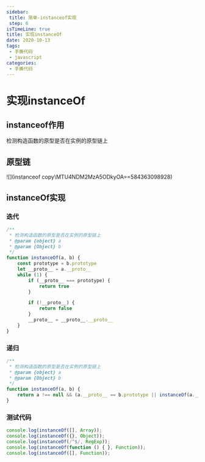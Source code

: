 ```yaml
---
sidebar:
 title: 简单-instanceof实现
 step: 6
isTimeLine: true
title: 实现instanceOf
date: 2020-10-13
tags:
 - 手撕代码
 - javascript
categories:
 - 手撕代码
---
```

# 实现instanceOf

## instanceof作用
检测构造函数的原型是否在实例的原型链上

## 原型链

![](instanceof copy\MTU4NDM2MzA5ODkyOA==584363098928)

## instanceOf实现

### 迭代

```js
/**
 * 检测构造函数的原型是否在实例的原型链上
 * @param {object} a 
 * @param {Object} b 
 */
function instanceOf(a, b) {
    const prototype = b.prototype
    let __proto__ = a.__proto__
    while (1) {
        if (__proto__ === prototype) {
            return true
        }

        if (!__proto__) {
            return false
        }
        __proto__ = __proto__.__proto__
    }
}
```

### 递归
```js
/**
 * 检测构造函数的原型是否在实例的原型链上
 * @param {object} a 
 * @param {Object} b 
 */
function instanceOf(a, b) {
    return a !== null && (a.__proto__ == b.prototype || instanceOf(a.__proto__, b))
}
```

### 测试代码
```js
console.log(instanceOf([], Array));
console.log(instanceOf({}, Object));
console.log(instanceOf(/^$/, RegExp));
console.log(instanceOf(function () { }, Function));
console.log(instanceOf([], Function));
```

